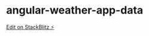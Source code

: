 # angular-weather-app-data

[Edit on StackBlitz ⚡️](https://stackblitz.com/edit/angular-weather-app-data)